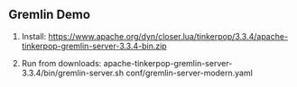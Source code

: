 ## Gremlin Demo

1) Install: https://www.apache.org/dyn/closer.lua/tinkerpop/3.3.4/apache-tinkerpop-gremlin-server-3.3.4-bin.zip

2) Run from downloads: apache-tinkerpop-gremlin-server-3.3.4/bin/gremlin-server.sh conf/gremlin-server-modern.yaml
